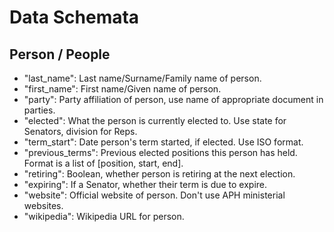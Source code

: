 Data Schemata
=============

Person / People
---------------

* "last_name":  Last name/Surname/Family name of person.
* "first_name": First name/Given name of person.
* "party":      Party affiliation of person, use name of appropriate document in parties.
* "elected":    What the person is currently elected to. Use state for Senators, division for Reps.
* "term_start": Date person's term started, if elected. Use ISO format.
* "previous_terms": Previous elected positions this person has held. Format is a list of [position, start, end].
* "retiring":   Boolean, whether person is retiring at the next election.
* "expiring":   If a Senator, whether their term is due to expire.
* "website":    Official website of person. Don't use APH ministerial websites.
* "wikipedia":  Wikipedia URL for person.
